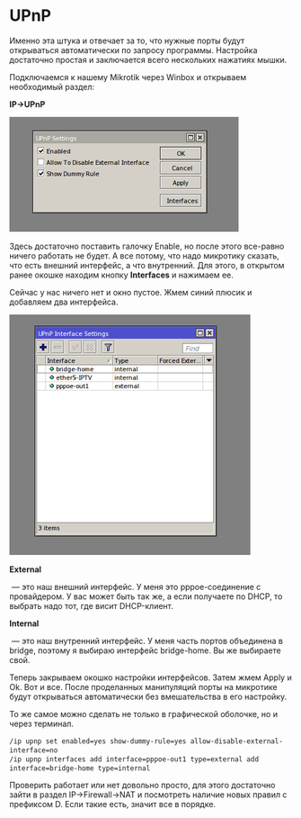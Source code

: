 # UPnP

Именно эта штука и отвечает за то, что нужные порты будут открываться автоматически по запросу программы. Настройка достаточно простая и заключается всего нескольких нажатиях мышки.  
  
Подключаемся к нашему Mikrotik через Winbox и открываем необходимый раздел:  
  
**IP->UPnP**

![](../../images/network/mikrotik-upnp_1.png)

Здесь достаточно поставить галочку Enable, но после этого все-равно ничего работать не будет. А все потому, что надо микротику сказать, что есть внешний интерфейс, а что внутренний. Для этого, в открытом ранее окошке находим кнопку **Interfaces** и нажимаем ее.

Сейчас у нас ничего нет и окно пустое. Жмем синий плюсик и добавляем два интерфейса.

![](../../images/network/mikrotik-upnp_2.png)

**External**

 — это наш внешний интерфейс. У меня это pppoe-соединение с провайдером. У вас может быть так же, а если получаете по DHCP, то выбрать надо тот, где висит DHCP-клиент.

**Internal**

 — это наш внутренний интерфейс. У меня часть портов объединена в bridge, поэтому я выбираю интерфейс bridge-home. Вы же выбираете свой.

Теперь закрываем окошко настройки интерфейсов. Затем жмем Apply и Ok. Вот и все. После проделанных манипуляций порты на микротике будут открываться автоматически без вмешательства в его настройку.

То же самое можно сделать не только в графической оболочке, но и через терминал.

```plaintext
/ip upnp set enabled=yes show-dummy-rule=yes allow-disable-external-interface=no
/ip upnp interfaces add interface=pppoe-out1 type=external add interface=bridge-home type=internal
```

Проверить работает или нет довольно просто, для этого достаточно зайти в раздел IP->Firewall->NAT и посмотреть наличие новых правил с префиксом D. Если такие есть, значит все в порядке.